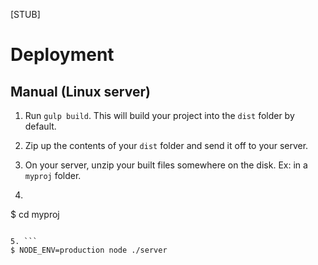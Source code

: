 [STUB]

# Deployment

## Manual (Linux server)

1. Run `gulp build`. This will build your project into the `dist` folder by default.

2. Zip up the contents of your `dist` folder and send it off to your server.

3. On your server, unzip your built files somewhere on the disk. Ex: in a `myproj` folder.

4. ```bash
$ cd myproj
```

5. ```
$ NODE_ENV=production node ./server
```
